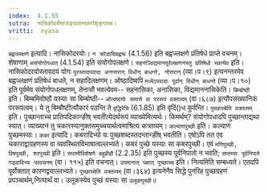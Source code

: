 ```yaml
---
index:  4.1.55
sutra:  नासिकोदरौष्ठजङ्घादन्तकर्णशृङ्गाच्च।
vritti:  nyasa
---
```


`बह्वज्लक्षणे` इत्यादि। नासिकोदरयोः। `न क्रोडादिबह्वचः` (4.1.56) इति बह्वज्लक्षणे प्रतिषेधे प्राप्ते वचनम्। शेषाणाम् `असंयोगोपधात्` (4.1.54) इति संयोगोपलक्षणे। `सहनञ्विद्यमानपूर्वलक्षणनस्तु प्रतिषेधो भवत्येव` इति। नासिकोदरयोस्तावदयं योगः `पुरस्तादपवादा अनन्तरान् विधीन् बाधन्ते, नोत्तरान्` (व्या।प।९) इत्यनन्तरमेव बह्वज्लक्षणं प्रतिषेधं बाधते, न सहादिलक्षणम्। ओष्ठादिष्वपि `मध्येऽपवादाः पूर्वान् विधीन् बाधन्ते` (व्या।प।१०) इति पूर्वमेव संयोगोपधलक्षणम्, तेनासौ भवत्येवम-- सहनासिका, अनासिका, विद्यमाननासिकेति। `बिम्बोष्ठी` इति। बिम्बमिवोष्ठौ यस्याः सा बिम्बोष्ठी-- `ओत्वष्ठयोः समासे वा पररूपं वक्तव्यम्` (वा।६८७) इत्यौपसंख्यानिकं पररूपत्वम्। ये तु बिम्बौष्टीत्यौकारं पठन्ति ते `वृद्धिरेचि` (6.1.85) इति वृदिं()ध कुर्वन्ति।
`पुच्छाच्चेति वक्तव्यम्` इति। पुच्छान्ताच्च प्रातिपदिकान्ङीष् भवतीत्येदर्थरूपं व्याख्येमित्यर्थः। किमर्थम्? संयोगोपधादपि पुच्छान्ताद्यथा स्यात्। व्याख्यानं तु चकारस्यानुक्तसमुच्चयार्थत्वमाश्रित्य कत्र्तव्यम्। `कल्याणपुच्छी` इति। कल्याणं पुच्छमस्याः।
`कबर` इत्यादि। कबरादिभ्यो यः पुच्छशब्दस्तदन्तान्ङीष् भवतीति। एषोऽपि तत एव चकाराद्वाग्रहणस्य वा व्यवस्थितविभाषात्वल्लभ्यते। कबरं पुच्छे यस्याः सा कबरपुच्छी। एवं `मणिपुच्छी, विषपुच्छी, शरपुच्छी` इति। `सप्तमीविशेषणे बहुव्रीहौ` (2.2.35) इति पुच्छस्य पूर्वनिपातो न भवति; `सप्तम्याः पूर्वनिपाते गड्वादिभ्यः परवचनम्` (वा। ११५) इति वचनात्। 
`उपमानात् पक्षात् पुच्छाच्च` इति। नित्यमिति सम्बध्यते। एतदपि पूर्वोक्तात् कारणद्वयाल्लभ्यते। `पुच्छाच्चेति वक्तव्यम्` (वा।३६४) इत्यनेनैव सिद्धे पुनरिह पुच्छग्रहणं प्रपञ्चार्थम्,नित्यार्थं वा। उलूकस्येव पुच्छं यस्याः सा `उलूकपुच्छी`॥
